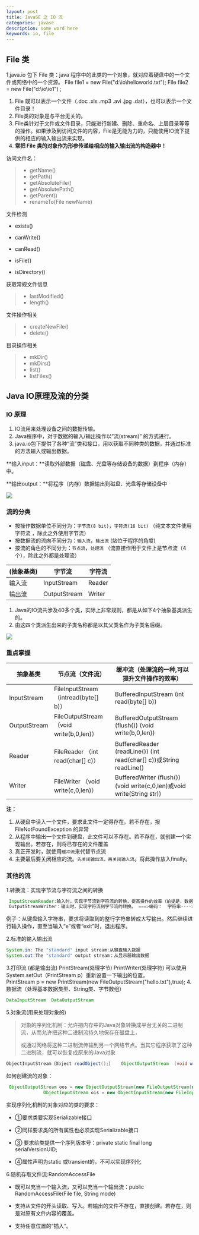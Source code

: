 ```yaml
---
layout: post  
title: JavaSE 之 IO 流
categories: javase
description: some word here
keywords: io, file
---
```


## File 类

1.java.io 包下 
File 类：java 程序中的此类的一个对象，就对应着硬盘中的一个文件或网络中的一个资源。
File file1 = new File("d:\\io\\helloworld.txt");
File file2 = new File("d:\\io\\io1") ; 
1. File 既可以表示一个文件（.doc  .xls   .mp3  .avi   .jpg  .dat），也可以表示一个文件目录！
2. File类的对象是与平台无关的。
3. File类针对于文件或文件目录，只能进行新建、删除、重命名、上层目录等等的操作。如果涉及到访问文件的内容，File是无能为力的，只能使用IO流下提供的相应的输入输出流来实现。
4. **常把 File 类的对象作为形参传递给相应的输入输出流的构造器中！**



访问文件名：

> - getName()
> - getPath()
> - getAbsoluteFile()
> - getAbsolutePath()
> - getParent()
> - renameTo(File newName)

文件检测

- exists()

- canWrite()
- canRead()
- isFile()
- isDirectory()

获取常规文件信息

> - lastModified()
> - length()

文件操作相关

> - createNewFile()
> - delete()

目录操作相关

> - mkDir()
> - mkDirs()
> - list()
> - listFiles()

## Java IO原理及流的分类

### IO 原理

1. IO流用来处理设备之间的数据传输。
2. Java程序中，对于数据的输入/输出操作以”流(stream)” 的方式进行。
3. java.io包下提供了各种“流”类和接口，用以获取不同种类的数据，并通过标准的方法输入或输出数据。

**输入input：**读取外部数据（磁盘、光盘等存储设备的数据）到程序（内存）中。

**输出output：**将程序（内存）数据输出到磁盘、光盘等存储设备中

![](https://github.com/zhangjinmiao/zhangjinmiao.github.io/raw/master/assets/images/2018/javase/io/2.png)



### 流的分类

- 按操作数据单位不同分为：`字节流(8 bit)`，`字符流(16 bit)` （纯文本文件使用字符流 ，除此之外使用字节流）
-  按数据流的流向不同分为：`输入流`，`输出流`  (站位于程序的角度)
- 按流的角色的不同分为：`节点流`，`处理流` （流直接作用于文件上是节点流（4个），除此之外都是处理流）

| (抽象基类) | 字节流          | 字符流    |
| ------ | ------------ | ------ |
| 输入流    | InputStream  | Reader |
| 输出流    | OutputStream | Writer |

1. Java的IO流共涉及40多个类，实际上非常规则，都是从如下4个抽象基类派生的。
2. 由这四个类派生出来的子类名称都是以其父类名作为子类名后缀。

![](https://github.com/zhangjinmiao/zhangjinmiao.github.io/raw/master/assets/images/2018/javase/io/io.png)



### 重点掌握

| 抽象基类         | 节点流（文件流）                               | 缓冲流（处理流的一种,可以提升文件操作的效率）                  |
| ------------ | -------------------------------------- | ---------------------------------------- |
| InputStream  | FileInputStream （intread(byte[] b)）    | BufferedInputStream  (int read(byte[] b)) |
| OutputStream | FileOutputStream （void write(b,0,len)） | BufferedOutputStream  (flush())  (void write(b,0,len)) |
| Reader       | FileReader （int read(char[] c)）        | BufferedReader  (readLine())  (int read(char[] c))或String readLine() |
| Writer       | FileWriter （void write(c,0,len)）       | BufferedWriter  (flush()) (void write(c,0,len)或void write(String str)) |

**注：** 

1. 从硬盘中读入一个文件，要求此文件一定得存在。若不存在，报 FileNotFoundException 的异常
2. 从程序中输出一个文件到硬盘，此文件可以不存在。若不存在，就创建一个实现输出。若存在，则将已存在的文件覆盖
3. 真正开发时，就使用`缓冲流`来代替节点流
4. 主要最后要关闭相应的流。`先关闭输出流，再关闭输入流`。将此操作放入finally。



### 其他的流

1.转换流：实现字节流与字符流之间的转换
```java
 InputStreamReader:输入时，实现字节流到字符流的转换，提高操作的效率（前提是，数据是文本文件）   ===>解码：字节数组--->字符串
 OutputStreamWriter：输出时，实现字符流到字节流的转换。 ===>编码：  字符串---->字节数组
```
   例子：从键盘输入字符串，要求将读取到的整行字符串转成大写输出。然后继续进行输入操作，直至当输入“e”或者“exit”时，退出程序。

2.标准的输入输出流
```java
System.in: The "standard" input stream:从键盘输入数据
System.out:The "standard" output stream：从显示器输出数据
```

3.打印流 (都是输出流)  PrintStream(处理字节)  PrintWriter(处理字符) 
	可以使用System.setOut（PrintStream p）重新设置一下输出的位置。  
	PrintStream p = new PrintStream(new FileOutputStream("hello.txt"),true);
4.数据流（处理基本数据类型、String类、字节数组）
```java
DataInputStream  DataOutputStream
```

5.对象流(用来处理对象的) 

>对象的序列化机制：允许把内存中的Java对象转换成平台无关的二进制流，从而允许把这种二进制流持久地保存在磁盘上，
>
>或通过网络将这种二进制流传输到另一个网络节点。当其它程序获取了这种二进制流，就可以恢复成原来的Java对象

````java
ObjectInputStream（Object readObject();）   ObjectOutputStream  (void writeObject(Object obj))
````

 如何创建流的对象：

```java
 ObjectOutputStream oos = new ObjectOutputStream(new FileOutputStream(new File("person.txt")));
			  ObjectInputStream ois = new ObjectInputStream(new FileInputStream(new File("person.txt")));
```
实现序列化机制的对象对应的类的要求：

- ①要求类要实现Serializable接口

- ②同样要求类的所有属性也必须实现Serializable接口		

- ③ 要求给类提供一个序列版本号：private static final long serialVersionUID;				      

- ④属性声明为static 或transient的，不可以实现序列化

   

 6.随机存取文件流:RandomAccessFile
- 既可以充当一个输入流，又可以充当一个输出流：public RandomAccessFile(File file, String mode)

- 支持从文件的开头读取、写入。若输出的文件不存在，直接创建。若存在，则是对原有文件内容的覆盖。

- 支持任意位置的“插入”。

  ​

